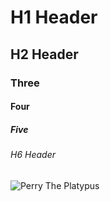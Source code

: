 # H1 Header
## H2 Header
### Three
#### Four
##### Five
###### H6 Header
![Perry The Platypus](https://user-images.githubusercontent.com/112139159/188710785-b10e8ab8-6814-4a4a-a121-4d7bb0589bc8.png)
